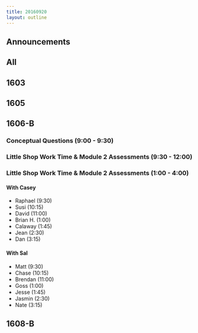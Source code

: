 ```yaml
---
title: 20160920
layout: outline
---
```


## Announcements

## All

## 1603


## 1605


## 1606-B

### Conceptual Questions (9:00 - 9:30)

### Little Shop Work Time & Module 2 Assessments (9:30 - 12:00)

### Little Shop Work Time & Module 2 Assessments (1:00 - 4:00)

#### With Casey

* Raphael (9:30)
* Susi (10:15)
* David (11:00)
* Brian H. (1:00)
* Calaway (1:45)
* Jean (2:30)
* Dan (3:15)

#### With Sal

* Matt (9:30)
* Chase (10:15)
* Brendan (11:00)
* Goss (1:00)
* Jesse (1:45)
* Jasmin (2:30)
* Nate (3:15)

## 1608-B
